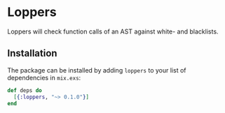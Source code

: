 # Loppers

Loppers will check function calls of an AST against white- and blacklists.

## Installation

The package can be installed by adding `loppers` to your list of dependencies
in `mix.exs`:

```elixir
def deps do
  [{:loppers, "~> 0.1.0"}]
end
```
